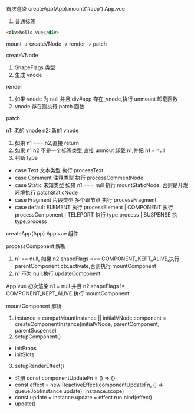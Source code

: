 首次渲染
createApp(App).mount('#app')
App.vue

1. 普通标签

```html
<div>hello vue</div>
```

mount -> createVNode -> render -> patch

createVNode

1. ShapeFlags 类型
2. 生成 vnode

render

1. 如果 vnode 为 null 并且 div#app 存在\_vnode,执行 unmount 卸载函数
2. vnode 存在则执行 patch 函数

patch

n1: 老的 vnode
n2: 新的 vnode

1. 如果 n1 === n2,直接 return
2. 如果 n1 n2 不是一个标签类型,直接 unmout 卸载 n1,并把 n1 = null
3. 判断 type

- case Text 文本类型 执行 processText
- case Comment 注释类型 执行 processCommentNode
- case Static 未知类型 如果 n1 === null 执行 mountStaticNode, 否则是开发环境执行 patchStaticNode
- case Fragment 片段类型 多个跟节点 执行 processFragment
- case default ELEMENT 执行 processElement | COMPONENT 执行 processComponent | TELEPORT 执行 type.process | SUSPENSE 执 type.process

createApp(App) App.vue 组件

processComponent 解析

1. n1 == null, 如果 n2.shapeFlags === COMPONENT_KEPT_ALIVE,执行 parentComponent.ctx.activate,否则执行 mountComponent
2. n1 不为 null,执行 updateComponent

App.vue 初次渲染 n1 = null 并且 n2.shapeFlags != COMPONENT_KEPT_ALIVE,执行 mountComponent

mountComponent 解析

1. instance = compatMountInstance || initialVNode.component = createComponentInstance(initialVNode,
   parentComponent,
   parentSuspense)
2. setupComponent()

- initProps
- initSlots

3. setupRenderEffect()

- 注册 const componentUpdateFn = () => {}
- const effect = new ReactiveEffect(componentUpdateFn, () => queueJob(instance.update), instance.scope)
- const update = instance.update = effect.run.bind(effect)
- update()
